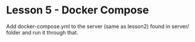 # Lesson 5 - Docker Compose

Add docker-compose.yml to the server (same as lesson2) found in server/ folder and run it through that.

